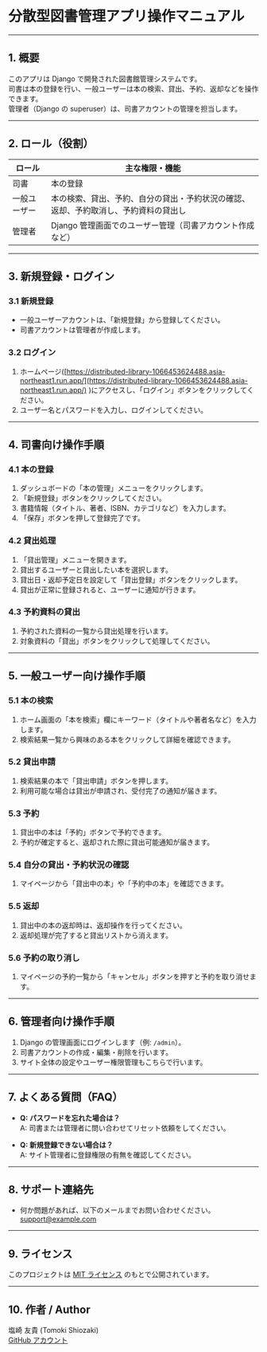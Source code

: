# 分散型図書管理アプリ操作マニュアル

---

## 1. 概要

このアプリは Django で開発された図書館管理システムです。  
司書は本の登録を行い、一般ユーザーは本の検索、貸出、予約、返却などを操作できます。  
管理者（Django の superuser）は、司書アカウントの管理を担当します。

---

## 2. ロール（役割）

| ロール       | 主な権限・機能                                                                       |
| ------------ | ------------------------------------------------------------------------------------ |
| 司書         | 本の登録                                                                             |
| 一般ユーザー | 本の検索、貸出、予約、自分の貸出・予約状況の確認、返却、予約取消し、予約資料の貸出し |
| 管理者       | Django 管理画面でのユーザー管理（司書アカウント作成など）                            |

---

## 3. 新規登録・ログイン

### 3.1 新規登録

- 一般ユーザーアカウントは、「新規登録」から登録してください。
- 司書アカウントは管理者が作成します。

### 3.2 ログイン

1. ホームページ([https://distributed-library-1066453624488.asia-northeast1.run.app/](https://distributed-library-1066453624488.asia-northeast1.run.app/) )にアクセスし、「ログイン」ボタンをクリックしてください。
2. ユーザー名とパスワードを入力し、ログインしてください。

---

## 4. 司書向け操作手順

### 4.1 本の登録

1. ダッシュボードの「本の管理」メニューをクリックします。
2. 「新規登録」ボタンをクリックしてください。
3. 書籍情報（タイトル、著者、ISBN、カテゴリなど）を入力します。
4. 「保存」ボタンを押して登録完了です。

### 4.2 貸出処理

1. 「貸出管理」メニューを開きます。
2. 貸出するユーザーと貸出したい本を選択します。
3. 貸出日・返却予定日を設定して「貸出登録」ボタンをクリックします。
4. 貸出が正常に登録されると、ユーザーに通知が行きます。

### 4.3 予約資料の貸出

1. 予約された資料の一覧から貸出処理を行います。
2. 対象資料の「貸出」ボタンをクリックして処理してください。

---

## 5. 一般ユーザー向け操作手順

### 5.1 本の検索

1. ホーム画面の「本を検索」欄にキーワード（タイトルや著者名など）を入力します。
2. 検索結果一覧から興味のある本をクリックして詳細を確認できます。

### 5.2 貸出申請

1. 検索結果の本で「貸出申請」ボタンを押します。
2. 利用可能な場合は貸出が申請され、受付完了の通知が届きます。

### 5.3 予約

1. 貸出中の本は「予約」ボタンで予約できます。
2. 予約が確定すると、返却された際に貸出可能通知が届きます。

### 5.4 自分の貸出・予約状況の確認

1. マイページから「貸出中の本」や「予約中の本」を確認できます。

### 5.5 返却

1. 貸出中の本の返却時は、返却操作を行ってください。
2. 返却処理が完了すると貸出リストから消えます。

### 5.6 予約の取り消し

1. マイページの予約一覧から「キャンセル」ボタンを押すと予約を取り消せます。

---

## 6. 管理者向け操作手順

1. Django の管理画面にログインします（例: `/admin`）。
2. 司書アカウントの作成・編集・削除を行います。
3. サイト全体の設定やユーザー権限管理もこちらで行います。

---

## 7. よくある質問（FAQ）

- **Q: パスワードを忘れた場合は？**  
  A: 司書または管理者に問い合わせてリセット依頼をしてください。

- **Q: 新規登録できない場合は？**  
  A: サイト管理者に登録権限の有無を確認してください。

---

## 8. サポート連絡先

- 何か問題があれば、以下のメールまでお問い合わせください。  
  support@example.com

---

## 9. ライセンス

このプロジェクトは [MIT ライセンス](LICENSE) のもとで公開されています。

---

## 10. 作者 / Author

塩崎 友貴 (Tomoki Shiozaki)  
[GitHub アカウント](https://github.com/tomoki-shiozaki)
